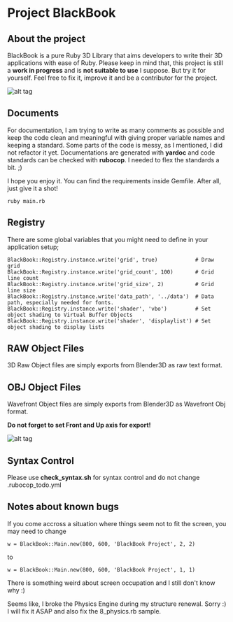 Project BlackBook
===================


About the project
----------
BlackBook is a pure Ruby 3D Library that aims developers to write their 3D applications with ease of Ruby. Please keep in mind that, this project is still a **work in progress** and is **not suitable to use** I suppose. But try it for yourself. Feel free to fix it, improve it and be a contributor for the project.


![alt tag](https://raw.github.com/sinanislekdemir/blackbook/master/sample.png)

Documents
-------------

For documentation, I am trying to write as many comments as possible and keep the code clean and meaningful with giving proper variable names and keeping a standard. 
Some parts of the code is messy, as I mentioned, I did not refactor it yet.
Documentations are generated with **yardoc** and code standards can be checked with **rubocop**. I needed to flex the standards a bit. ;)

I hope you enjoy it. You can find the requirements inside Gemfile.
After all, just give it a shot!

    ruby main.rb


Registry
--------------
There are some global variables that you might need to define in your application setup;

    BlackBook::Registry.instance.write('grid', true)            # Draw grid
    BlackBook::Registry.instance.write('grid_count', 100)       # Grid line count
    BlackBook::Registry.instance.write('grid_size', 2)          # Grid line size
    BlackBook::Registry.instance.write('data_path', '../data')  # Data path, especially needed for fonts.
    BlackBook::Registry.instance.write('shader', 'vbo')         # Set object shading to Virtual Buffer Objects
    BlackBook::Registry.instance.write('shader', 'displaylist') # Set object shading to display lists



RAW Object Files
----------------
3D Raw Object files are simply exports from Blender3D as raw text format.

OBJ Object Files
----------------
Wavefront Object files are simply exports from Blender3D as Wavefront Obj format.

**Do not forget to set Front and Up axis for export!**

![alt tag](https://raw.github.com/sinanislekdemir/blackbook/master/obj_export.png)


Syntax Control
--------------
Please use **check\_syntax.sh** for syntax control and do not change .rubocop_todo.yml


Notes about known bugs
-----------------------

If you come accross a situation where things seem not to fit the screen, you may need to change

    w = BlackBook::Main.new(800, 600, 'BlackBook Project', 2, 2)

to

    w = BlackBook::Main.new(800, 600, 'BlackBook Project', 1, 1)

There is something weird about screen occupation and I still don't know why :)


Seems like, I broke the Physics Engine during my structure renewal. Sorry :) I will fix it ASAP and also fix the 8_physics.rb sample.
